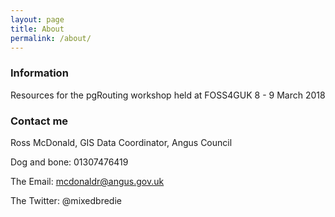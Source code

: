 ```yaml
---
layout: page
title: About
permalink: /about/
---
```


### Information

Resources for the pgRouting workshop held at FOSS4GUK 8 - 9 March 2018

### Contact me

Ross McDonald, GIS Data Coordinator, Angus Council

Dog and bone: 01307476419

The Email: mcdonaldr@angus.gov.uk

The Twitter: @mixedbredie
